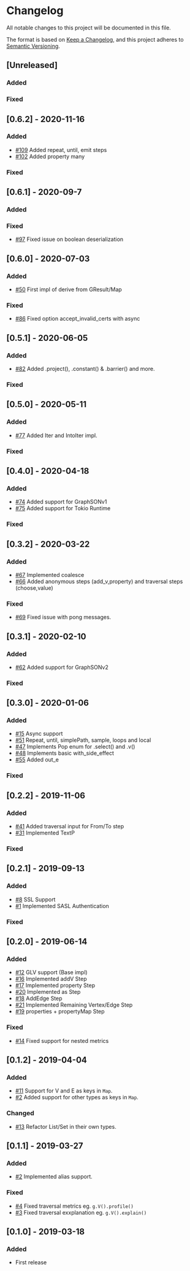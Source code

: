 # Changelog
All notable changes to this project will be documented in this file.

The format is based on [Keep a Changelog](https://keepachangelog.com/en/1.0.0/),
and this project adheres to [Semantic Versioning](https://semver.org/spec/v2.0.0.html).

## [Unreleased]

### Added

### Fixed

## [0.6.2] - 2020-11-16

### Added

- [#109](https://github.com/wolf4ood/gremlin-rs/pull/109) Added repeat, until, emit steps
- [#102](https://github.com/wolf4ood/gremlin-rs/pull/102) Added property many 

### Fixed

## [0.6.1] - 2020-09-7

### Added

### Fixed

- [#97](https://github.com/wolf4ood/gremlin-rs/issues/97) Fixed issue on boolean deserialization

## [0.6.0] - 2020-07-03

### Added

- [#50](https://github.com/wolf4ood/gremlin-rs/issues/50) First impl of derive from GResult/Map

### Fixed

- [#86](https://github.com/wolf4ood/gremlin-rs/issues/86) Fixed option accept_invalid_certs with async

## [0.5.1] - 2020-06-05

### Added

- [#82](https://github.com/wolf4ood/gremlin-rs/pull/82) Added .project(), .constant() & .barrier() and more.

### Fixed

## [0.5.0] - 2020-05-11

### Added

- [#77](https://github.com/wolf4ood/gremlin-rs/pull/77) Added Iter and IntoIter impl.

### Fixed

## [0.4.0] - 2020-04-18

### Added

- [#74](https://github.com/wolf4ood/gremlin-rs/pull/74) Added support for GraphSONv1
- [#75](https://github.com/wolf4ood/gremlin-rs/issues/75) Added support for Tokio Runtime

### Fixed

## [0.3.2] - 2020-03-22

### Added

- [#67](https://github.com/wolf4ood/gremlin-rs/issues/67) Implemented coalesce 
- [#66](https://github.com/wolf4ood/gremlin-rs/pull/66)  Added anonymous steps (add_v,property) and traversal steps (choose,value)

### Fixed

- [#69](https://github.com/wolf4ood/gremlin-rs/issues/69) Fixed issue with pong messages.

## [0.3.1] - 2020-02-10

### Added

- [#62](https://github.com/wolf4ood/gremlin-rs/issues/62) Added support for GraphSONv2


### Fixed

## [0.3.0] - 2020-01-06

### Added

- [#15](https://github.com/wolf4ood/gremlin-rs/issues/15) Async support
- [#51](https://github.com/wolf4ood/gremlin-rs/pull/51)  Repeat, until, simplePath, sample, loops and local
- [#47](https://github.com/wolf4ood/gremlin-rs/pull/47) Implements Pop enum for .select() and .v() 
- [#48](https://github.com/wolf4ood/gremlin-rs/pull/48) Implements basic with_side_effect
- [#55](https://github.com/wolf4ood/gremlin-rs/pull/55) Added out_e

### Fixed


## [0.2.2] - 2019-11-06

### Added

- [#41](https://github.com/wolf4ood/gremlin-rs/issues/8) Added traversal input for From/To step
- [#31](https://github.com/wolf4ood/gremlin-rs/issues/1) Implemented TextP

### Fixed

## [0.2.1] - 2019-09-13

### Added

- [#8](https://github.com/wolf4ood/gremlin-rs/issues/8) SSL Support
- [#1](https://github.com/wolf4ood/gremlin-rs/issues/1) Implemented SASL Authentication

### Fixed


## [0.2.0] - 2019-06-14

### Added
- [#12](https://github.com/wolf4ood/gremlin-rs/issues/12) GLV support (Base impl)
- [#16](https://github.com/wolf4ood/gremlin-rs/issues/16) Implemented addV Step
- [#17](https://github.com/wolf4ood/gremlin-rs/issues/17) Implemented property Step
- [#20](https://github.com/wolf4ood/gremlin-rs/issues/20) Implemented as Step
- [#18](https://github.com/wolf4ood/gremlin-rs/issues/18) AddEdge Step
- [#21](https://github.com/wolf4ood/gremlin-rs/issues/21) Implemented Remaining Vertex/Edge Step
- [#19](https://github.com/wolf4ood/gremlin-rs/issues/19) properties + propertyMap Step

### Fixed

- [#14](https://github.com/wolf4ood/gremlin-rs/issues/14) Fixed support for nested metrics

## [0.1.2] - 2019-04-04

### Added

- [#11](https://github.com/wolf4ood/gremlin-rs/issues/11) Support for V and E as keys in `Map`.
- [#2](https://github.com/wolf4ood/gremlin-rs/issues/10) Added support for other types as keys in `Map`.

### Changed

- [#13](https://github.com/wolf4ood/gremlin-rs/issues/13) Refactor List/Set in their own types.

## [0.1.1] - 2019-03-27

### Added

- [#2](https://github.com/wolf4ood/gremlin-rs/issues/2) Implemented alias support.

### Fixed

- [#4](https://github.com/wolf4ood/gremlin-rs/issues/4) Fixed traversal metrics eg. `g.V().profile()`
- [#3](https://github.com/wolf4ood/gremlin-rs/issues/3) Fixed traversal exxplanation eg. `g.V().explain()`

## [0.1.0] - 2019-03-18

### Added
- First release


